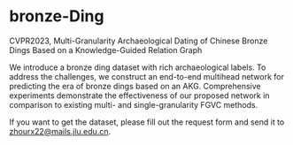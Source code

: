 # bronze-Ding
CVPR2023, Multi-Granularity Archaeological Dating of Chinese Bronze Dings Based on a Knowledge-Guided Relation Graph

We introduce a bronze ding dataset with rich archaeological labels. To address the challenges, we construct an end-to-end multihead network for predicting the era of bronze dings based on an AKG. Comprehensive experiments demonstrate the effectiveness of our proposed network in comparison to existing multi- and single-granularity FGVC methods. 


If you want to get the dataset, please fill out the request form and send it to zhourx22@mails.jlu.edu.cn.


